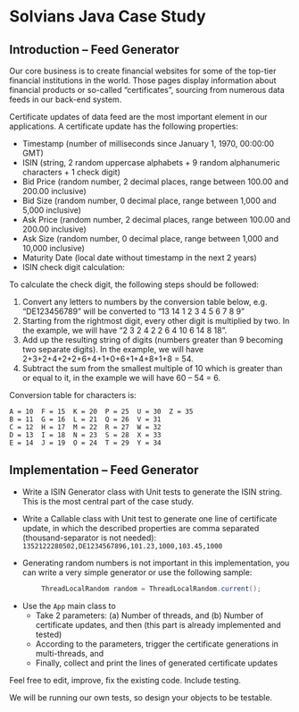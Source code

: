 # Solvians Java Case Study

## Introduction – Feed Generator

Our core business is to create financial websites for some of the top-tier financial institutions in the world. Those pages display information about financial products or so-called “certificates”, sourcing from numerous data feeds in our back-end system.

Certificate updates of data feed are the most important element in our applications. A certificate update has the following properties:

* Timestamp (number of milliseconds since January 1, 1970, 00:00:00 GMT)
* ISIN (string, 2 random uppercase alphabets + 9 random alphanumeric characters + 1 check digit)
* Bid Price (random number, 2 decimal places, range between 100.00 and 200.00 inclusive)
* Bid Size (random number, 0 decimal place, range between 1,000 and 5,000 inclusive)
* Ask Price (random number, 2 decimal places, range between 100.00 and 200.00 inclusive)
* Ask Size (random number, 0 decimal place, range between 1,000 and 10,000 inclusive)
* Maturity Date (local date without timestamp in the next 2 years)
* ISIN check digit calculation: 

To calculate the check digit, the following steps should be followed:
1.	Convert any letters to numbers by the conversion table below, e.g. “DE123456789” will be converted to “13 14 1 2 3 4 5 6 7 8 9”
2.	Starting from the rightmost digit, every other digit is multiplied by two. In the example, we will have “2 3 2 4 2 2 6 4 10 6 14 8 18”.
3.	Add up the resulting string of digits (numbers greater than 9 becoming two separate digits). In the example, we will have 2+3+2+4+2+2+6+4+1+0+6+1+4+8+1+8 = 54.
4.	Subtract the sum from the smallest multiple of 10 which is greater than or equal to it, in the example we will have 60 – 54 = 6. 

Conversion table for characters is:

```
A = 10	F = 15	K = 20	P = 25	U = 30	Z = 35
B = 11	G = 16	L = 21	Q = 26	V = 31	
C = 12	H = 17	M = 22	R = 27	W = 32	
D = 13	I = 18	N = 23	S = 28	X = 33	
E = 14	J = 19	O = 24	T = 29	Y = 34	
```
## Implementation – Feed Generator

* Write a ISIN Generator class with Unit tests to generate the ISIN string. This is the most central part of the case study.

* Write a Callable<String> class with Unit test to generate one line of certificate update, in which the described properties are comma separated (thousand-separator is not needed):
    `1352122280502,DE1234567896,101.23,1000,103.45,1000`

* Generating random numbers is not important in this implementation, you can write a very simple generator or use the following sample: 
```java
        ThreadLocalRandom random = ThreadLocalRandom.current();
```

* Use the `App` main class to
  - Take 2 parameters: (a) Number of threads, and (b) Number of certificate updates, and then (this part is already implemented and tested)
  - According to the parameters, trigger the certificate generations in multi-threads, and
  - Finally, collect and print the lines of generated certificate updates
  
Feel free to edit, improve, fix the existing code. Include testing. 

We will be running our own tests, so design your objects to be testable.
